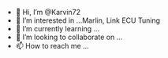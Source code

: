 - 👋 Hi, I’m @Karvin72
- 👀 I’m interested in ...Marlin, Link ECU Tuning
- 🌱 I’m currently learning ...
- 💞️ I’m looking to collaborate on ...
- 📫 How to reach me ...

<!---
Karvin72/Karvin72 is a ✨ special ✨ repository because its `README.md` (this file) appears on your GitHub profile.
You can click the Preview link to take a look at your changes.
--->
